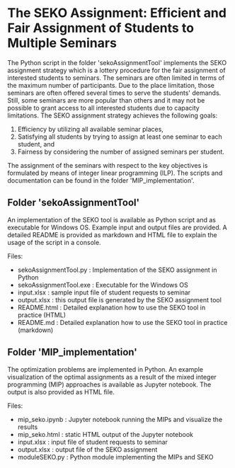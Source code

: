 # The SEKO Assignment: Efficient and Fair Assignment of Students to Multiple Seminars

The Python script in the folder 'sekoAssignmentTool' implements the SEKO assignment strategy which is a lottery procedure for the fair assignment of interested students to seminars. The seminars are often limited in terms of the maximum number of participants. Due to the place limitation, those seminars are often offered several times to serve the students' demands. Still, some seminars are more popular than others and it may not be possible to grant access to all interested students due to capacity limitations. The SEKO assignment strategy achieves the following goals: 
1. Efficiency by utilizing all available seminar places, 
2. Satisfying all students by trying to assign at least one seminar to each student, and 
3. Fairness by considering the number of assigned seminars per student. 

The assignment of the seminars with respect to the key objectives is formulated by means of integer linear programming (ILP). The scripts and documentation can be found in the folder 'MIP_implementation'.

## Folder 'sekoAssignmentTool'
An implementation of the SEKO tool is available as Python script and as executable for Windows OS. Example input and output files are provided. A detailed README is provided as markdown and HTML file to explain the usage of the script in a console.

Files:
* sekoAssignmentTool.py : Implementation of the SEKO assignment in Python
* sekoAssignmentTool.exe : Executable for the Windows OS 
* input.xlsx : sample input file of student requests to seminar
* output.xlsx : this output file is generated by the SEKO assignment tool
* README.html : Detailed explanation how to use the SEKO tool in practice (HTML)
* README.md : Detailed explanation how to use the SEKO tool in practice (markdown)


## Folder 'MIP_implementation'
The optimization problems are implemented in Python. An example visualization of the optimal assignments as a result of the mixed integer programming (MIP) approaches is available as Jupyter notebook. The output is also provided as HTML file. 

Files:
* mip_seko.ipynb : Jupyter notebook running the MIPs and visualize the results
* mip_seko.html : static HTML output of the Jupyter notebook
* input.xlsx : input file of student requests to seminar
* output.xlsx : output file of the SEKO assignment
* moduleSEKO.py : Python module implementing the MIPs and SEKO

